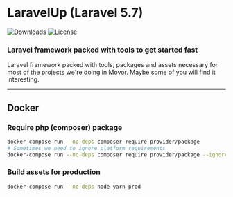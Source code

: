 # LaravelUp (Laravel 5.7)

[![Downloads](https://poser.pugx.org/movor/laravel-up/downloads)](https://packagist.org/packages/movor/laravel-up)
[![License](https://poser.pugx.org/movor/laravel-up/license)](https://packagist.org/packages/movor/laravel-up)

### Laravel framework packed with tools to get started fast

Laravel framework packed with tools, packages and assets necessary for most of the projects we're doing in Movor.
Maybe some of you will find it interesting.

---

## Docker

### Require php (composer) package

```bash
docker-compose run --no-deps composer require provider/package
# Sometimes we need to ignore platform requirements
docker-compose run --no-deps composer require provider/package --ignore-platform-reqs
```

### Build assets for production

```bash
docker-compose run --no-deps node yarn prod
```